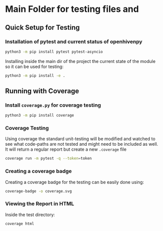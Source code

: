 # Main Folder for testing files and 

## Quick Setup for Testing

### Installation of pytest and current status of openhivenpy

```bash
python3 -m pip install pytest pytest-asyncio 
```

Installing inside the main dir of the project the current state of the module so it can be used for testing:
```bash
python3 -m pip install -e .
```

## Running with Coverage

### Install `coverage.py` for coverage testing

```bash
python3 -m pip install coverage
```

### Coverage Testing

Using coverage the standard unit-testing will be modified and watched to see what code-paths are not tested 
and might need to be included as well. It will return a regular report but create a new `.coverage` file

```bash
coverage run -m pytest -q --token=token
```

### Creating a coverage badge

Creating a coverage badge for the testing can be easily done using:

```bash
coverage-badge -o coverage.svg
```

### Viewing the Report in HTML

Inside the test directory:

```bash
coverage html
```
